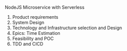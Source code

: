 NodeJS Microservice with Serverless

1. Product requirements
2. System Design
3. Technology and Infrastructure selection and Design
4. Epics: Time Estimation
5. Feasibility and POC
6. TDD and CICD

